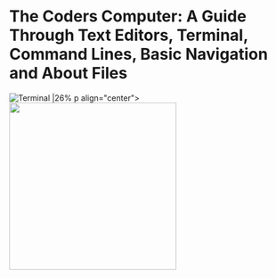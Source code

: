 # The Coders Computer: A Guide Through Text Editors, Terminal, Command Lines, Basic Navigation and About Files


![Terminal |26%](https://media3.giphy.com/media/JmJMzlXOiI0dq/100.webp?cid=ecf05e473f12c53e615e3d3827df0a5b1d63d7a9a9274ce6&rid=100.webp)
p align="center">
  <img width="300" height="300" src="https://media3.giphy.com/media/JmJMzlXOiI0dq/100.webp?cid=ecf05e473f12c53e615e3d3827df0a5b1d63d7a9a9274ce6&rid=100.webp">
</p>
